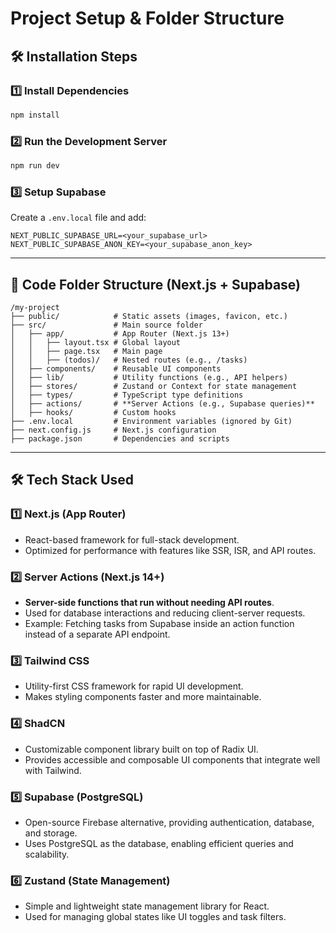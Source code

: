 # **Project Setup & Folder Structure**  

## **🛠 Installation Steps**  

### **1️⃣ Install Dependencies**  
```sh
npm install
```

### **2️⃣ Run the Development Server**  
```sh
npm run dev
```

### **3️⃣ Setup Supabase**  
Create a `.env.local` file and add:  
```env
NEXT_PUBLIC_SUPABASE_URL=<your_supabase_url>
NEXT_PUBLIC_SUPABASE_ANON_KEY=<your_supabase_anon_key>
```

---

## **📂 Code Folder Structure (Next.js + Supabase)**  
```
/my-project
├── public/            # Static assets (images, favicon, etc.)
├── src/               # Main source folder
│   ├── app/           # App Router (Next.js 13+)
│   │   ├── layout.tsx # Global layout
│   │   ├── page.tsx   # Main page
│   │   ├── (todos)/   # Nested routes (e.g., /tasks)
│   ├── components/    # Reusable UI components
│   ├── lib/           # Utility functions (e.g., API helpers)
│   ├── stores/        # Zustand or Context for state management
│   ├── types/         # TypeScript type definitions
│   ├── actions/       # **Server Actions (e.g., Supabase queries)**
│   ├── hooks/         # Custom hooks
├── .env.local         # Environment variables (ignored by Git)
├── next.config.js     # Next.js configuration
├── package.json       # Dependencies and scripts
```

---

## **🛠 Tech Stack Used**  

### **1️⃣ Next.js (App Router)**  
- React-based framework for full-stack development.  
- Optimized for performance with features like SSR, ISR, and API routes.  

### **2️⃣ Server Actions (Next.js 14+)**  
- **Server-side functions that run without needing API routes**.  
- Used for database interactions and reducing client-server requests.  
- Example: Fetching tasks from Supabase inside an action function instead of a separate API endpoint.  

### **3️⃣ Tailwind CSS**  
- Utility-first CSS framework for rapid UI development.  
- Makes styling components faster and more maintainable.  

### **4️⃣ ShadCN**  
- Customizable component library built on top of Radix UI.  
- Provides accessible and composable UI components that integrate well with Tailwind.  

### **5️⃣ Supabase (PostgreSQL)**  
- Open-source Firebase alternative, providing authentication, database, and storage.  
- Uses PostgreSQL as the database, enabling efficient queries and scalability.  

### **6️⃣ Zustand (State Management)**  
- Simple and lightweight state management library for React.  
- Used for managing global states like UI toggles and task filters.  